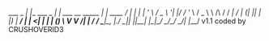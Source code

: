 ___ _   _| |__   ___ _ __| | ___ __   _____      _| |_ ____
   / __| | | | '_ \ / _ \ '__| |/ / '_ \ / _ \ \ /\ / / __|_  /
  | (__| |_| | |_) |  __/ |  |   <| | | | (_) \ V  V /| |_ / /
   \___|\__, |_.__/ \___|_|  |_|\_\_| |_|\___/ \_/\_/  \__/___|
        |___/
  v1.1 coded by CRUSHOVERID3
